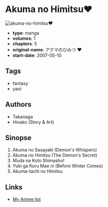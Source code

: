 # Akuma no Himitsu♥

![akuma-no-himitsu♥](https://cdn.myanimelist.net/images/manga/2/2323.jpg)

-   **type**: manga
-   **volumes**: 1
-   **chapters**: 5
-   **original-name**: アクマのひみつ ♥
-   **start-date**: 2007-05-10

## Tags

-   fantasy
-   yaoi

## Authors

-   Takanaga
-   Hinako (Story & Art)

## Sinopse

1. Akuma no Sasayaki (Demon's Whispers)
2. Akuma no Himitsu (The Demon's Secret)
3. Muda na Koto Shimasho!
4. Yuki ga Kuru Mae ni (Before Winter Comes)
5. Akuma-tachi no Himitsu

## Links

-   [My Anime list](https://myanimelist.net/manga/2126/Akuma_no_Himitsu%E2%99%A5)
